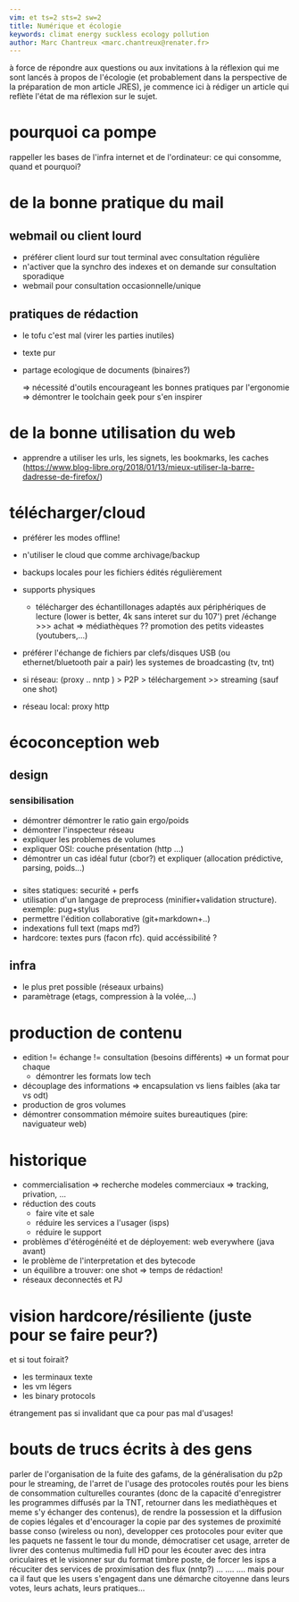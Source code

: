 ```yaml
---
vim: et ts=2 sts=2 sw=2
title: Numérique et écologie
keywords: climat energy suckless ecology pollution
author: Marc Chantreux <marc.chantreux@renater.fr>
---
```


à force de répondre aux questions ou aux invitations à la réflexion qui me
sont lancés à propos de l'écologie (et probablement dans la perspective de la
préparation de mon article JRES), je commence ici à rédiger un article qui
reflète l'état de ma réflexion sur le sujet.

# pourquoi ca pompe

rappeller les bases de l'infra internet et de l'ordinateur: ce qui consomme,
quand et pourquoi?

# de la bonne pratique du mail

## webmail ou client lourd

* préférer client lourd sur tout terminal avec consultation régulière
* n'activer que la synchro des indexes et on demande sur consultation sporadique
* webmail pour consultation occasionnelle/unique

## pratiques de rédaction

* le tofu c'est mal (virer les parties inutiles)
* texte pur
* partage ecologique de documents (binaires?)

  => nécessité d'outils encourageant les bonnes pratiques par l'ergonomie
  => démontrer le toolchain geek pour s'en inspirer

# de la bonne utilisation du web

* apprendre a utiliser les urls, les signets, les bookmarks, les caches
  (https://www.blog-libre.org/2018/01/13/mieux-utiliser-la-barre-dadresse-de-firefox/)

# télécharger/cloud

* préférer les modes offline!
* n'utiliser le cloud que comme archivage/backup
* backups locales pour les fichiers édités régulièrement

* supports physiques
    * télécharger des échantillonages adaptés aux périphériques de lecture
      (lower is better, 4k sans interet sur du 107')
    pret /échange >>> achat
    => médiathèques
    ?? promotion des petits videastes (youtubers,...)
* préférer l'échange de fichiers par clefs/disques USB
  (ou ethernet/bluetooth pair a pair)
  les systemes de broadcasting (tv, tnt)
* si réseau: (proxy .. nntp ) > P2P > téléchargement >> streaming (sauf one shot)
* réseau local: proxy http

# écoconception web

## design

### sensibilisation

  * démontrer démontrer le ratio gain ergo/poids
  * démontrer l'inspecteur réseau
  * expliquer les problemes de volumes
  * expliquer OSI: couche présentation (http ...)
  * démontrer un cas idéal futur (cbor?)
    et expliquer (allocation prédictive, parsing, poids...)

###

  * sites statiques: securité + perfs
  * utilisation d'un langage de preprocess
    (minifier+validation structure). exemple: pug+stylus
  * permettre l'édition collaborative (git+markdown+..)
  * indexations full text (maps md?)
  * hardcore: textes purs (facon rfc). quid accéssibilité ?

## infra

  * le plus pret possible (réseaux urbains)
  * paramètrage (etags, compression à la volée,...)

# production de contenu

  * edition != échange != consultation (besoins différents)
    => un format pour chaque
    * démontrer les formats low tech
  * découplage des informations => encapsulation vs liens faibles
    (aka tar vs odt)
  * production de gros volumes
  * démontrer consommation mémoire suites bureautiques (pire: naviguateur web)

# historique

* commercialisation => recherche modeles commerciaux => tracking, privation, ...
* réduction des couts
  * faire vite et sale
  * réduire les services a l'usager (isps)
  * réduire le support
* problèmes d'étérogénéité et de déployement: web everywhere (java avant)
* le problème de l'interpretation et des bytecode
* un équilibre a trouver: one shot => temps de rédaction!
* réseaux deconnectés et PJ

# vision hardcore/résiliente (juste pour se faire peur?)

et si tout foirait?

* les terminaux texte
* les vm légers
* les binary protocols

étrangement pas si invalidant que ca pour pas mal d'usages!

# bouts de trucs écrits à des gens

parler de l'organisation de la fuite des gafams, de la
généralisation du p2p pour le streaming, de l'arret de l'usage des
protocoles routés pour les biens de consommation culturelles courantes
(donc de la capacité d'enregistrer les programmes diffusés par la TNT,
retourner dans les mediathèques et meme s'y échanger des contenus),
de rendre la possession et la diffusion de copies légales et
d'encourager la copie par des systemes de proximité basse conso
(wireless ou non), developper ces protocoles pour eviter que les paquets
ne fassent le tour du monde, démocratiser cet usage, arreter de livrer
des contenus multimedia full HD pour les écouter avec des intra
oriculaires et le visionner sur du format timbre poste, de forcer les
isps a récuciter des services de proximisation des flux (nntp?)
...
....
....
mais pour ca il faut que les users s'engagent dans une démarche
citoyenne dans leurs votes, leurs achats, leurs pratiques...

